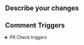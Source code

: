 ## Describe your changes

## Comment Triggers

<details>
  <summary>PR Check triggers</summary>
  
- Build: `trigger build`
- Sub Category Field Check: `trigger subcategoryfieldcheck`
